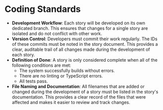# Coding Standards

  * **Development Workflow**: Each story will be developed on its own dedicated branch. This ensures that changes for a single story are isolated and do not conflict with other work.
  * **Version Control**: Developers must commit their work regularly. The IDs of these commits must be noted in the story document. This provides a clear, auditable trail of all changes made during the development of each story.
  * **Definition of Done**: A story is only considered complete when all of the following conditions are met:
      * The system successfully builds without errors.
      * There are no linting or TypeScript errors.
      * All tests pass.
  * **File Naming and Documentation**: All filenames that are added or changed during the development of a story must be listed in the story's documentation. This provides a clear record of the files that were affected and makes it easier to review and track changes.